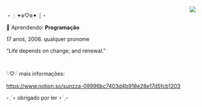<img src="https://64.media.tumblr.com/c08598e62c0f92c837e745c5c5b0b361/305fb5822fae12ca-b5/s400x600/e7dc874b8c3b4c713540ad6bdb9448cc7f19d454.gifv" align="right">

・┆✦ʚ♡ɞ✦ ┆・

💬 Aprendendo: <strong>Programação</strong>

17 anos, 2006. qualquer pronome


</p> “Life depends on change, and renewal.”

# 

</p>

𓆩♡𓆪 mais informações:

https://www.notion.so/sunzza-09996bc7403d4b918e28e17d5fcb1203

-ˏˋ⋆ obrigado por ler ⋆ˊˎ-
 
